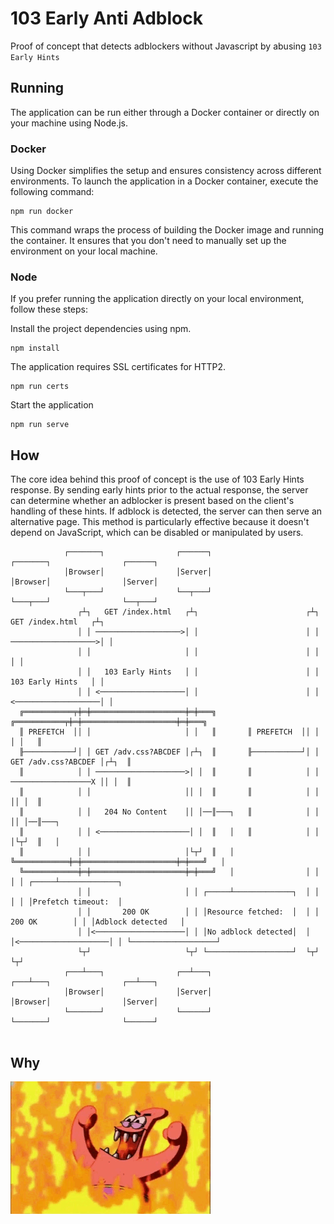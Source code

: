 # 103 Early Anti Adblock
Proof of concept that detects adblockers without Javascript by abusing `103 Early Hints`

## Running
The application can be run either through a Docker container or directly on your machine using Node.js.

### Docker
Using Docker simplifies the setup and ensures consistency across different environments. 
To launch the application in a Docker container, execute the following command:
```shell
npm run docker
```
This command wraps the process of building the Docker image and running the container. 
It ensures that you don't need to manually set up the environment on your local machine.

### Node
If you prefer running the application directly on your local environment, follow these steps:

Install the project dependencies using npm. 
```shell
npm install
```

The application requires SSL certificates for HTTP2.
```shell
npm run certs
```

Start the application
```shell
npm run serve
```

## How
The core idea behind this proof of concept is the use of 103 Early Hints response. 
By sending early hints prior to the actual response, the server can determine whether an adblocker is present based on the client's handling of these hints. 
If adblock is detected, the server can then serve an alternative page. 
This method is particularly effective because it doesn't depend on JavaScript, which can be disabled or manipulated by users.

```
            ┌───────┐                ┌──────┐                  ┌───────┐                ┌──────┐
            │Browser│                │Server│                  │Browser│                │Server│
            └───┬───┘                └──┬───┘                  └───┬───┘                └──┬───┘
               ┌┴┐   GET /index.html   ┌┴┐                        ┌┴┐   GET /index.html   ┌┴┐
               │ │ ───────────────────>│ │                        │ │ ───────────────────>│ │
               │ │                     │ │                        │ │                     │ │
               │ │   103 Early Hints   │ │                        │ │   103 Early Hints   │ │
               │ │ <───────────────────│ │                        │ │ <───────────────────│ │
  ╔═══════════╤╪═╪═════════════════════╪═╪═══╗       ╔═══════════╤╪═╪═════════════════════╪═╪═══╗
  ║ PREFETCH  ││ │                     │ │   ║       ║ PREFETCH  ││ │                     │ │   ║
  ╟───────────┘│ │ GET /adv.css?ABCDEF │┌┴┐  ║       ╟───────────┘│ │ GET /adv.css?ABCDEF │┌┴┐  ║
  ║            │ │ ────────────────────>│ │  ║       ║            │ │ ──────────────────X ││ │  ║
  ║            │ │                     ││ │  ║       ║            │ │                     ││ │  ║
  ║            │ │   204 No Content    ││ │──║───┐   ║            │ │                     ││ │──║───┐
  ║            │ │ <────────────────────│ │  ║   │   ║            │ │                     │└┬┘  ║   │
  ║            │ │                     │└┬┘  ║   │   ╚════════════╪═╪═════════════════════╪═╪═══╝   │
  ╚════════════╪═╪═════════════════════╪═╪═══╝   │                │ │                     │ │ ┌─────┴─────────────┐  
               │ │                     │ │ ┌─────┴─────────────┐  │ │                     │ │ │Prefetch timeout:  │
               │ │       200 OK        │ │ │Resource fetched:  │  │ │       200 OK        │ │ │Adblock detected   │
               │ │<────────────────────│ │ │No adblock detected│  │ │<────────────────────│ │ └───────────────────┘
               └┬┘                     └┬┘ └───────────────────┘  └┬┘                     └┬┘
            ┌───┴───┐                ┌──┴───┐                  ┌───┴───┐                ┌──┴───┐
            │Browser│                │Server│                  │Browser│                │Server│
            └───────┘                └──────┘                  └───────┘                └──────┘
                              
```

## Why
![For evil](img/patrick-star-evil-laugh.gif)
